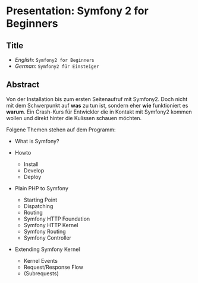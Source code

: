 # Presentation: Symfony 2 for Beginners

## Title

* _English_: `Symfony2 for Beginners`
* _German_: `Symfony2 für Einsteiger`

## Abstract

Von der Installation bis zum ersten Seitenaufruf mit Symfony2. Doch nicht mit dem Schwerpunkt auf __was__ zu tun ist, sondern eher __wie__ funktioniert es __warum__.
Ein Crash-Kurs für Entwickler die in Kontakt mit Symfony2 kommen wollen und direkt hinter die Kulissen schauen möchten.

Folgene Themen stehen auf dem Programm:

* What is Symfony?

* Howto
    * Install
    * Develop
    * Deploy
  
* Plain PHP to Symfony
    * Starting Point
    * Dispatching
    * Routing
    * Symfony HTTP Foundation
    * Symfony HTTP Kernel
    * Symfony Routing
    * Symfony Controller

* Extending Symfony Kernel
    * Kernel Events
    * Request/Response Flow
    * (Subrequests)

